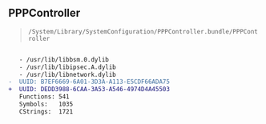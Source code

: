 ## PPPController

> `/System/Library/SystemConfiguration/PPPController.bundle/PPPController`

```diff

   - /usr/lib/libbsm.0.dylib
   - /usr/lib/libipsec.A.dylib
   - /usr/lib/libnetwork.dylib
-  UUID: B7EF6669-6A01-3D3A-A113-E5CDF66ADA75
+  UUID: DEDD3988-6CAA-3A53-A546-4974D4A45503
   Functions: 541
   Symbols:   1035
   CStrings:  1721

```
